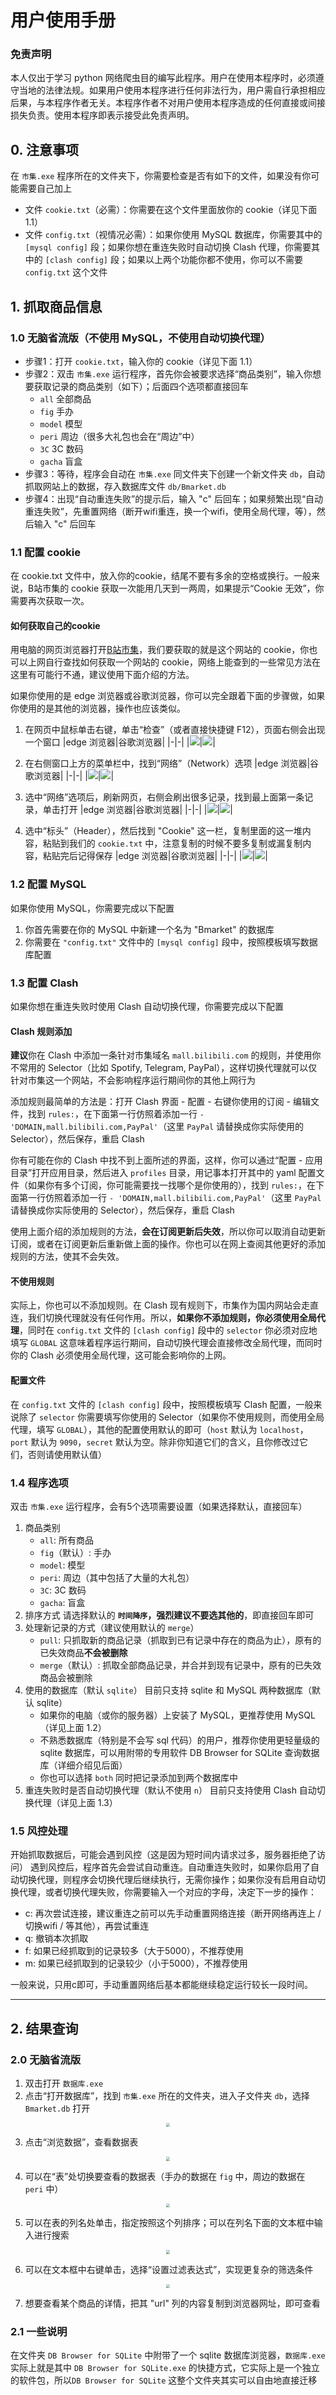 # 用户使用手册

### 免责声明
本人仅出于学习 python 网络爬虫目的编写此程序。用户在使用本程序时，必须遵守当地的法律法规。如果用户使用本程序进行任何非法行为，用户需自行承担相应后果，与本程序作者无关。本程序作者不对用户使用本程序造成的任何直接或间接损失负责。使用本程序即表示接受此免责声明。

## 0. 注意事项
在 `市集.exe` 程序所在的文件夹下，你需要检查是否有如下的文件，如果没有你可能需要自己加上
+ 文件 `cookie.txt`（必需）：你需要在这个文件里面放你的 cookie（详见下面 1.1）
+ 文件 `config.txt`（视情况必需）：如果你使用 MySQL 数据库，你需要其中的 `[mysql config]` 段；如果你想在重连失败时自动切换 Clash 代理，你需要其中的 `[clash config]` 段；如果以上两个功能你都不使用，你可以不需要 `config.txt` 这个文件

## 1. 抓取商品信息
### 1.0 无脑省流版（不使用 MySQL，不使用自动切换代理）
+ 步骤1：打开 `cookie.txt`，输入你的 cookie（详见下面 1.1）
+ 步骤2：双击 `市集.exe` 运行程序，首先你会被要求选择“商品类别”，输入你想要获取记录的商品类别（如下）；后面四个选项都直接回车
  + `all` 全部商品
  + `fig` 手办
  + `model` 模型
  + `peri` 周边（很多大礼包也会在“周边”中）
  + `3C` 3C 数码
  + `gacha` 盲盒
+ 步骤3：等待，程序会自动在 `市集.exe` 同文件夹下创建一个新文件夹 `db`，自动抓取网站上的数据，存入数据库文件 `db/Bmarket.db`
+ 步骤4：出现“自动重连失败”的提示后，输入 "c" 后回车；如果频繁出现“自动重连失败”，先重置网络（断开wifi重连，换一个wifi，使用全局代理，等），然后输入 "c" 后回车

### 1.1 配置 cookie
在 cookie.txt 文件中，放入你的cookie，结尾不要有多余的空格或换行。一般来说，B站市集的 cookie 获取一次能用几天到一两周，如果提示“Cookie 无效”，你需要再次获取一次。

#### 如何获取自己的cookie
用电脑的网页浏览器打开[B站市集](https://mall.bilibili.com/neul-next/index.html?page=magic-market_index)，我们要获取的就是这个网站的 cookie，你也可以上网自行查找如何获取一个网站的 cookie，网络上能查到的一些常见方法在这里有可能行不通，建议使用下面介绍的方法。

如果你使用的是 edge 浏览器或谷歌浏览器，你可以完全跟着下面的步骤做，如果你使用的是其他的浏览器，操作也应该类似。
1. 在网页中鼠标单击右键，单击“检查”（或者直接快捷键 F12），页面右侧会出现一个窗口
    |edge 浏览器|谷歌浏览器|
    |-|-|
    |![](img/edge_1.jpg)|![](img/chrome_1.jpg)|

2. 在右侧窗口上方的菜单栏中，找到“网络”（Network）选项
    |edge 浏览器|谷歌浏览器|
    |-|-|
    |![](img/edge_2.jpg)|![](img/chrome_2.jpg)|

3. 选中“网络”选项后，刷新网页，右侧会刷出很多记录，找到最上面第一条记录，单击打开
    |edge 浏览器|谷歌浏览器|
    |-|-|
    |![](img/edge_3.jpg)|![](img/chrome_3.jpg)|

4. 选中“标头”（Header），然后找到 "Cookie" 这一栏，复制里面的这一堆内容，粘贴到我们的 `cookie.txt` 中，注意复制的时候不要多复制或漏复制内容，粘贴完后记得保存
    |edge 浏览器|谷歌浏览器|
    |-|-|
    |![](img/edge_4.jpg)|![](img/chrome_4.jpg)|

### 1.2 配置 MySQL
如果你使用 MySQL，你需要完成以下配置
1. 你首先需要在你的 MySQL 中新建一个名为 "Bmarket" 的数据库
2. 你需要在 `"config.txt"` 文件中的 `[mysql config]` 段中，按照模板填写数据库配置

### 1.3 配置 Clash
如果你想在重连失败时使用 Clash 自动切换代理，你需要完成以下配置
#### Clash 规则添加
**建议**你在 Clash 中添加一条针对市集域名 `mall.bilibili.com` 的规则，并使用你不常用的 Selector（比如 Spotify, Telegram, PayPal），这样切换代理就可以仅针对市集这一个网站，不会影响程序运行期间你的其他上网行为

添加规则最简单的方法是：打开 Clash 界面 - 配置 - 右键你使用的订阅 - 编辑文件，找到 `rules:`，在下面第一行仿照着添加一行 `- 'DOMAIN,mall.bilibili.com,PayPal'`（这里 `PayPal` 请替换成你实际使用的 Selector），然后保存，重启 Clash

你有可能在你的 Clash 中找不到上面所述的界面，这样，你可以通过“配置 - 应用目录”打开应用目录，然后进入 `profiles` 目录，用记事本打开其中的 yaml 配置文件（如果你有多个订阅，你可能需要找一找哪个是你使用的），找到 `rules:`，在下面第一行仿照着添加一行 `- 'DOMAIN,mall.bilibili.com,PayPal'`（这里 `PayPal` 请替换成你实际使用的 Selector），然后保存，重启 Clash

使用上面介绍的添加规则的方法，**会在订阅更新后失效**，所以你可以取消自动更新订阅，或者在订阅更新后重新做上面的操作。你也可以在网上查阅其他更好的添加规则的方法，使其不会失效。

#### 不使用规则
实际上，你也可以不添加规则。在 Clash 现有规则下，市集作为国内网站会走直连，我们切换代理就没有任何作用。所以，**如果你不添加规则，你必须使用全局代理**，同时在 `config.txt` 文件的 `[clash config]` 段中的 `selector` 你必须对应地填写 `GLOBAL`
这意味着程序运行期间，自动切换代理会直接修改全局代理，而同时你的 Clash 必须使用全局代理，这可能会影响你的上网。

#### 配置文件
在 `config.txt` 文件的 `[clash config]` 段中，按照模板填写 Clash 配置，一般来说除了 `selector` 你需要填写你使用的 Selector（如果你不使用规则，而使用全局代理，填写 `GLOBAL`），其他的配置使用默认的即可（`host` 默认为 `localhost`，`port` 默认为 `9090`，`secret` 默认为空。除非你知道它们的含义，且你修改过它们，否则请使用默认值）

### 1.4 程序选项
双击 `市集.exe` 运行程序，会有5个选项需要设置（如果选择默认，直接回车）
1. 商品类别
    + `all`: 所有商品
    + `fig`（默认）: 手办
    + `model`: 模型
    + `peri`: 周边（其中包括了大量的大礼包）
    + `3C`: 3C 数码
    + `gacha`: 盲盒
2. 排序方式
    请选择默认的 **`时间降序`，强烈建议不要选其他的**，即直接回车即可
3. 处理新记录的方式（建议使用默认的 `merge`）
    + `pull`: 只抓取新的商品记录（抓取到已有记录中存在的商品为止），原有的已失效商品**不会被删除**
    + `merge`（默认）: 抓取全部商品记录，并合并到现有记录中，原有的已失效商品会被删除
4. 使用的数据库（默认 `sqlite`）
    目前只支持 sqlite 和 MySQL 两种数据库（默认 sqlite）
    + 如果你的电脑（或你的服务器）上安装了 MySQL，更推荐使用 MySQL（详见上面 1.2）
    + 不熟悉数据库（特别是不会写 sql 代码）的用户，推荐你使用更轻量级的 sqlite 数据库，可以用附带的专用软件 DB Browser for SQLite 查询数据库（详细介绍见后面）
    + 你也可以选择 `both` 同时把记录添加到两个数据库中
5. 重连失败时是否自动切换代理（默认不使用 `n`）
    目前只支持使用 Clash 自动切换代理（详见上面 1.3）

### 1.5 风控处理
开始抓取数据后，可能会遇到风控（这是因为短时间内请求过多，服务器拒绝了访问）
遇到风控后，程序首先会尝试自动重连。自动重连失败时，如果你启用了自动切换代理，则程序会切换代理后继续执行，无需你操作；如果你没有启用自动切换代理，或者切换代理失败，你需要输入一个对应的字母，决定下一步的操作：
+ c: 再次尝试连接，建议重连之前可以先手动重置网络连接（断开网络再连上 / 切换wifi / 等其他），再尝试重连
+ q: 撤销本次抓取
+ f: 如果已经抓取到的记录较多（大于5000），不推荐使用
+ m: 如果已经抓取到的记录较少（小于5000），不推荐使用

一般来说，只用c即可，手动重置网络后基本都能继续稳定运行较长一段时间。

----------------------------------------

## 2. 结果查询

### 2.0 无脑省流版
1. 双击打开 `数据库.exe`
2. 点击“打开数据库”，找到 `市集.exe` 所在的文件夹，进入子文件夹 `db`，选择 `Bmarket.db` 打开
<div align=center>
<img src="img/sqlite_1.jpg" style="zoom: 40%;" />
</div>

3. 点击“浏览数据”，查看数据表
<div align=center>
<img src="img/sqlite_2.jpg" style="zoom: 40%;" />
</div>

4. 可以在“表”处切换要查看的数据表（手办的数据在 `fig` 中，周边的数据在 `peri` 中）
<div align=center>
<img src="img/sqlite_3.jpg" style="zoom: 40%;" />
</div>

5. 可以在表的列名处单击，指定按照这个列排序；可以在列名下面的文本框中输入进行搜索
<div align=center>
<img src="img/sqlite_4.jpg" style="zoom: 40%;" />
</div>

6. 可以在文本框中右键单击，选择“设置过滤表达式”，实现更复杂的筛选条件
<div align=center>
<img src="img/sqlite_5.jpg" style="zoom: 40%;" />
</div>

7. 想要查看某个商品的详情，把其 "url" 列的内容复制到浏览器网址，即可查看

### 2.1 一些说明
在文件夹 `DB Browser for SQLite` 中附带了一个 sqlite 数据库浏览器，`数据库.exe` 实际上就是其中 `DB Browser for SQLite.exe` 的快捷方式，它实际上是一个独立的软件包，所以`DB Browser for SQLite` 这整个文件夹其实可以自由地直接迁移
